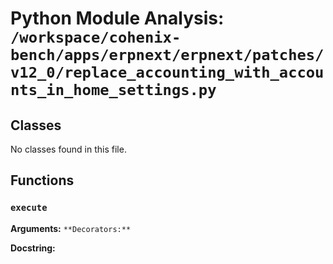 # Python Module Analysis: `/workspace/cohenix-bench/apps/erpnext/erpnext/patches/v12_0/replace_accounting_with_accounts_in_home_settings.py`

## Classes

No classes found in this file.


## Functions

### `execute`
**Arguments:** ``
**Decorators:** ``

**Docstring:**
```

```

